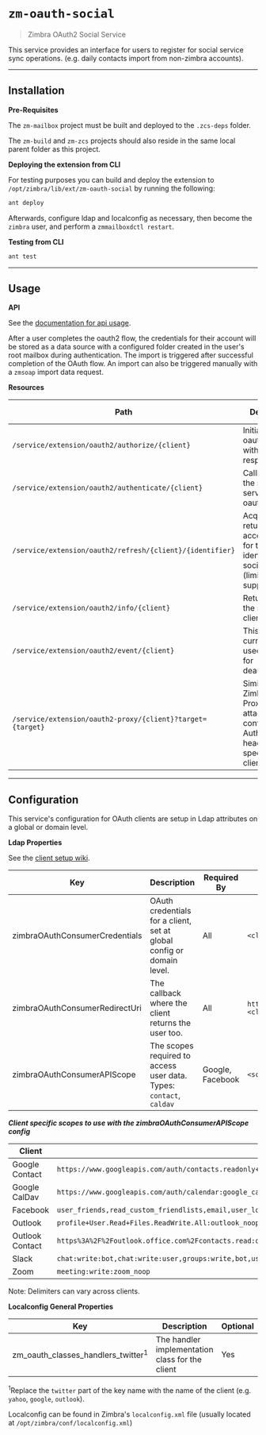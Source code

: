 # `zm-oauth-social`

> Zimbra OAuth2 Social Service

This service provides an interface for users to register for social service sync operations. (e.g. daily contacts import from non-zimbra accounts).

---

## Installation

**Pre-Requisites**

The `zm-mailbox` project must be built and deployed to the `.zcs-deps` folder.

The `zm-build` and `zm-zcs` projects should also reside in the same local parent folder as this project.


**Deploying the extension from CLI**

For testing purposes you can build and deploy the extension to `/opt/zimbra/lib/ext/zm-oauth-social` by running the following:

```sh
ant deploy
```

Afterwards, configure ldap and localconfig as necessary, then become the `zimbra` user, and perform a `zmmailboxdctl restart`.

**Testing from CLI**

```sh
ant test
```

---

## Usage

**API**

See the [documentation for api usage].

After a user completes the oauth2 flow, the credentials for their account will be stored as a data source with a configured folder created in the user's root mailbox during authentication. The import is triggered after successful completion of the OAuth flow. An import can also be triggered manually with a `zmsoap` import data request.

**Resources**

| Path | Description | Response Type |
| ---- | ----------- | ------------- |
| `/service/extension/oauth2/authorize/{client}` | Initiates the oauth2 flow with a redirect response. | HTTP Redirect |
| `/service/extension/oauth2/authenticate/{client}` | Callback url for the social service in the oauth2 flow | HTTP Redirect |
| `/service/extension/oauth2/refresh/{client}/{identifier}` | Acquires and returns a new access token for the identified social account (limited support) | JSON |
| `/service/extension/oauth2/info/{client}` | Returns info for the specified client | JSON |
| `/service/extension/oauth2/event/{client}` | This is currently only used by Zoom for deauthorization | 202 Accepted |
| `/service/extension/oauth2-proxy/{client}?target={target}` | Similar to the Zimlet ProxyServlet, attaches configured Authorization header for the specified client. | Varies, JSON on error |

---

## Configuration

This service's configuration for OAuth clients are setup in Ldap attributes on a global or domain level.

**Ldap Properties**

See the [client setup wiki].

| Key | Description | Required By | Template |
| --- | ----------- | ----------- | -------- |
| zimbraOAuthConsumerCredentials | OAuth credentials for a client, set at global config or domain level. | All | `<client-id>:<client-secret>:<client>` |
| zimbraOAuthConsumerRedirectUri | The callback where the client returns the user too. | All | `http[s]://<domain[:port]>/service/extension/oauth2/authenticate/<client>:<client>` |
| zimbraOAuthConsumerAPIScope | The scopes required to access user data. Types: `contact`, `caldav` | Google, Facebook | `<scope1>+<scope2>+...:<client>_<type>` |

***Client specific scopes to use with the zimbraOAuthConsumerAPIScope config***

| Client | Required scopes string |
| ------ | ---------------------- |
| Google Contact | `https://www.googleapis.com/auth/contacts.readonly+profile:google_contact` |
| Google CalDav | `https://www.googleapis.com/auth/calendar:google_caldav` |
| Facebook | `user_friends,read_custom_friendlists,email,user_location,public_profile,user_about_me,user_birthday,groups_access_member_info:facebook_contact` |
| Outlook | `profile+User.Read+Files.ReadWrite.All:outlook_noop` |
| Outlook Contact | `https%3A%2F%2Foutlook.office.com%2Fcontacts.read:outlook_contact` |
| Slack | `chat:write:bot,chat:write:user,groups:write,bot,users:read,users:read.email,team:read:slack_noop` |
| Zoom | `meeting:write:zoom_noop` |

Note: Delimiters can vary across clients.

**Localconfig General Properties**

| Key | Description | Optional | Example Options |
| --- | ----------- | -------- | --------------- |
| zm_oauth_classes_handlers_twitter<sup>1</sup> | The handler implementation class for the client | Yes | `com.zimbra.oauth.handlers.impl.TwitterOAuth2Handler` |

<sup>1</sup>Replace the `twitter` part of the key name with the name of the client (e.g. `yahoo`, `google`, `outlook`).

Localconfig can be found in Zimbra's `localconfig.xml` file (usually located at `/opt/zimbra/conf/localconfig.xml`)

[documentation for api usage]: http://tools.email.dev.opal.synacor.com/zm-oauth-social-docs-latest/
[client setup wiki]: http://wiki.eng.zimbra.com/index.php/Zimbra_OAuth_Social